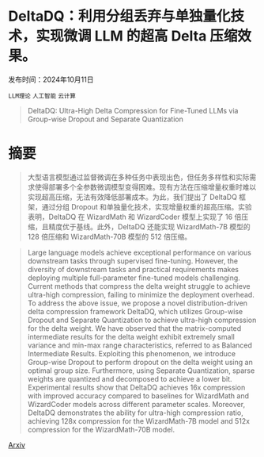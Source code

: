 # DeltaDQ：利用分组丢弃与单独量化技术，实现微调 LLM 的超高 Delta 压缩效果。

发布时间：2024年10月11日

`LLM理论` `人工智能` `云计算`

> DeltaDQ: Ultra-High Delta Compression for Fine-Tuned LLMs via Group-wise Dropout and Separate Quantization

# 摘要

> 大型语言模型通过监督微调在多种任务中表现出色，但任务多样性和实际需求使得部署多个全参数微调模型变得困难。现有方法在压缩增量权重时难以实现超高压缩，无法有效降低部署成本。为此，我们提出了 DeltaDQ 框架，通过分组 Dropout 和单独量化技术，实现增量权重的超高压缩。实验表明，DeltaDQ 在 WizardMath 和 WizardCoder 模型上实现了 16 倍压缩，且精度优于基线。此外，DeltaDQ 还能实现 WizardMath-7B 模型的 128 倍压缩和 WizardMath-70B 模型的 512 倍压缩。

> Large language models achieve exceptional performance on various downstream tasks through supervised fine-tuning. However, the diversity of downstream tasks and practical requirements makes deploying multiple full-parameter fine-tuned models challenging. Current methods that compress the delta weight struggle to achieve ultra-high compression, failing to minimize the deployment overhead. To address the above issue, we propose a novel distribution-driven delta compression framework DeltaDQ, which utilizes Group-wise Dropout and Separate Quantization to achieve ultra-high compression for the delta weight. We have observed that the matrix-computed intermediate results for the delta weight exhibit extremely small variance and min-max range characteristics, referred to as Balanced Intermediate Results. Exploiting this phenomenon, we introduce Group-wise Dropout to perform dropout on the delta weight using an optimal group size. Furthermore, using Separate Quantization, sparse weights are quantized and decomposed to achieve a lower bit. Experimental results show that DeltaDQ achieves 16x compression with improved accuracy compared to baselines for WizardMath and WizardCoder models across different parameter scales. Moreover, DeltaDQ demonstrates the ability for ultra-high compression ratio, achieving 128x compression for the WizardMath-7B model and 512x compression for the WizardMath-70B model.

[Arxiv](https://arxiv.org/abs/2410.08666)